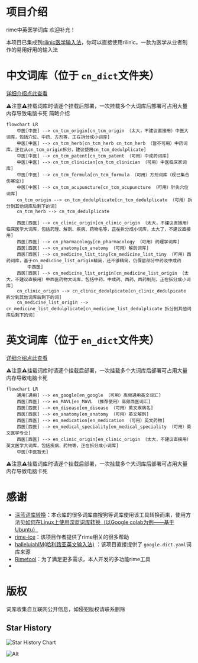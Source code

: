 # 项目介绍

rime中英医学词库 欢迎补充！

本项目已集成到[rilinic医学输入法](https://github.com/whitewatercn/rilinic)，你可以直接使用rilinic，一款为医学从业者制作的易用好用的输入法

# 中文词库（位于 `cn_dict`文件夹）

[详细介绍点此查看](./docs/dict_info.md)

⚠️注意⚠️挂载词库时请逐个挂载后部署，一次挂载多个大词库后部署可占用大量内存导致电脑卡死
简略介绍

```mermaid
flowchart LR
    中医[中医] --> cn_tcm_origin[cn_tcm_origin （太大，不建议直接用）中医大词库，包括穴位、中药、方剂等，正在拆分成小词库]
    中医[中医] --> cn_tcm_herb[cn_tcm_herb cn_tcm_herb （暂不可用）中药词库，正在从cn_tcm_origin拆分，建议使用cn_tcm_dedulplicate]
    中医[中医] --> cn_tcm_patent[cn_tcm_patent （可用）中成药词库]
    中医[中医] --> cn_tcm_clinician[cn_tcm_clinician （可用）中医临床家词库]
    中医[中医] --> cn_tcm_formula[cn_tcm_formula （可用）方剂词库（现已集合伤寒论）]
    中医[中医] --> cn_tcm_acupuncture[cn_tcm_acupuncture （可用）针灸穴位词库]
    cn_tcm_origin --> cn_tcm_dedulplicate[cn_tcm_dedulplicate （可用）拆分到其他词库后剩下的词]
    cn_tcm_herb --> cn_tcm_dedulplicate

    西医[西医] --> cn_clinic_origin[cn_clinic_origin （太大，不建议直接用）临床医学大词库，包括药理、解剖、疾病、药物名等，正在拆分成小词库，太大了，不建议直接用]
    西医[西医] --> cn_pharmacology[cn_pharmacology （可用）药理学词库]
    西医[西医] --> cn_anatomy[cn_anatomy （可用）解剖词库]
    西医[西医] --> cn_medicine_list_tiny[cn_medicine_list_tiny （可用）西药词库，基于cn_medicine_list_origin精简，还不够精简，仍保留部分中药及中成药
        中西医]
    西医[西医] --> cn_medicine_list_origin[cn_medicine_list_origin （太大，不建议直接用）中西医药物大词库，包括中药，中成药、西药、西药制剂，正在拆分成小词库]
    cn_clinic_origin --> cn_clinic_dedulpicate[cn_clinic_dedulpicate 拆分到其他词库后剩下的词]
    cn_medicine_list_origin --> cn_medicine_list_dedulplicate[cn_medicine_list_dedulplicate 拆分到其他词库后剩下的词]        
```

# 英文词库（位于 `en_dict`文件夹）

[详细介绍点此查看](./docs/dict_info.md)

⚠️注意⚠️挂载词库时请逐个挂载后部署，一次挂载多个大词库后部署可占用大量内存导致电脑卡死

```mermaid
flowchart LR
    通用[通用] --> en_google[en_google （可用）高频通用英文词汇]
    西医[西医] --> en_MAVL[en_MAVL （推荐使用）高频西医词汇]
    西医[西医] --> en_disease[en_disease （可用）英文疾病名]
    西医[西医] --> en_anatomy[en_anatomy （可用）英文解剖]
    西医[西医] --> en_medication[en_medication （可用）英文药物]
    西医[西医] --> en_medical_speciality[en_medical_speciality （可用）英文医学专业]
    西医[西医] --> en_clinic_origin[en_clinic_origin （太大，不建议直接用）英文医学大词库，包括疾病、药物等，正在拆分成小词库]
    中医[中医暂无]

```

⚠️注意⚠️挂载词库时请逐个挂载后部署，一次挂载多个大词库后部署可占用大量内存导致电脑卡死

# 感谢

- [深蓝词库转换](https://github.com/studyzy/imewlconverter)：本仓库的很多词库由搜狗等词库使用该工具转换而来，使用方法见[如何在Linux上使用深蓝词库转换（以Google colab为例——基于Ubuntu）](https://forum.beginner.center/t/topic/719)
- [rime-ice](https://github.com/iDvel/rime-ice)：该项目作者提供了rime相关的很多帮助
- [hallelujahIM(哈利路亚英文输入法)](https://github.com/dongyuwei/hallelujahIM) ：该项目直接提供了 `google.dict.yaml`词库来源
- [Rimetool](https://github.com/whitewatercn/rimetool)：为了满足更多需求，本人开发的多功能rime工具
- 

# 版权

词库收集自互联网公开信息，如侵犯版权请联系删除

## Star History


![Star History Chart](https://api.star-history.com/svg?repos=whitewatercn/rime_clinic&type=Date)

![Alt](https://repobeats.axiom.co/api/embed/ddc3e1b371f832d3eee829ecaca1266b4bffbc11.svg "Repobeats analytics image")
